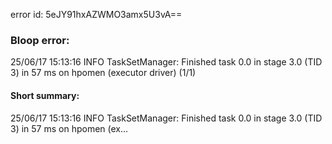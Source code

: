 error id: 5eJY91hxAZWMO3amx5U3vA==
### Bloop error:

25/06/17 15:13:16 INFO TaskSetManager: Finished task 0.0 in stage 3.0 (TID 3) in 57 ms on hpomen (executor driver) (1/1)
#### Short summary: 

25/06/17 15:13:16 INFO TaskSetManager: Finished task 0.0 in stage 3.0 (TID 3) in 57 ms on hpomen (ex...